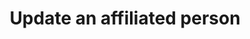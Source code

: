 ---
title: Update an affiliated person
excerpt: Update records of an affiliated person
api:
  file: api.json
  operationId: affiliated-person-update
hidden: false
---
